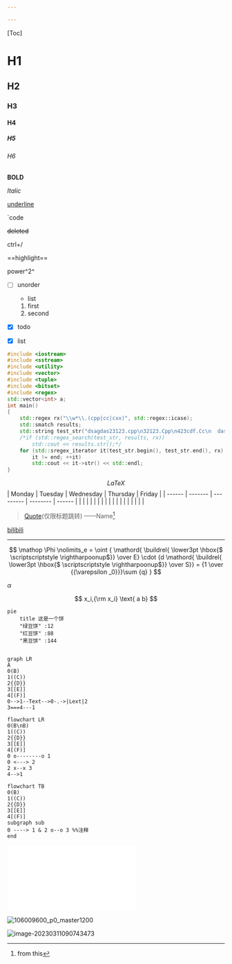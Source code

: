 ```yaml
---

---
```


[Toc]





# H1

## H2

### H3

#### H4

##### H5

###### H6

**BOLD**

*Italic*

<u>underline</u>

`code

~~deleted~~

ctrl+/

==highlight==

power^2^



- [ ] unorder

  - list

  1. first
  2. second

- [x] todo
- [x] list

```c++
#include <iostream>
#include <sstream>
#include <utility>
#include <vector>
#include <tuple>
#include <bitset>
#include <regex>
std::vector<int> a;
int main()
{
	std::regex rx("\\w*\\.(cpp|cc|cxx)", std::regex::icase);
	std::smatch results;
	std::string test_str("dsagdas23123.cpp\n32123.Cpp\n423cdf.Cc\n	dasd.txt\n213asdf\nasd.ad");
	/*if (std::regex_search(test_str, results, rx))
		std::cout << results.str();*/
	for (std::sregex_iterator it(test_str.begin(), test_str.end(), rx), end;
		it != end; ++it)
		std::cout << it->str() << std::endl;
}
```


$$
LaTeX
$$
| Monday | Tuesday | Wednesday | Thursday | Friday |
| ------ | ------- | --------- | -------- | ------ |
|        |         |           |          |        |
|        |         |           |          |        |
|        |         |           |          |        |

> [Quote](#H3)(仅限标题跳转)		——Name[^1]

[bilibili](bilibili.com)

<!--注释-->

----



[^1]:from this

$$
\mathop \Phi \nolimits_e = \oint { \mathord{ \buildrel{ \lower3pt \hbox{$ \scriptscriptstyle \rightharpoonup$}} \over E} \cdot {d \mathord{ \buildrel{ \lower3pt \hbox{$ \scriptscriptstyle \rightharpoonup$}} \over S}}  = {1 \over {{\varepsilon _0}}}\sum {q} }
$$



$\alpha$

$$
x_i,{\rm x_i}
\text{ a b}
$$



```mermaid
pie
	title 这是一个饼
	"绿豆饼" :12
	"红豆饼" :88
	"黑豆饼" :144
	
```

```mermaid
graph LR
A
0(B)
1((C))
2{{D}}
3[[E]]
4[(F)]
0-->1--Text-->0-.->|Lext|2
3===4---1
```

```mermaid
flowchart LR
0(B\nB)
1((C))
2{{D}}
3[[E]]
4[(F)]
0 o--------o 1
0 <---> 2
2 x--x 3
4-->1
```

```mermaid
flowchart TB
0(B)
1((C))
2{{D}}
3[[E]]
4[(F)]
subgraph sub
0 ----> 1 & 2 o--o 3 %%注释
end
```

<iframe src="//player.bilibili.com/player.html?aid=31289365&bvid=BV1iW411d7hd&cid=54672422&page=1" scrolling="no" border="0" frameborder="no" framespacing="0" allowfullscreen="true"> </iframe>

![106009600_p0_master1200](https://raw.githubusercontent.com/Limpol-Rao/image_host/main/img/202303110906138.jpg)

![image-20230311090743473](https://raw.githubusercontent.com/Limpol-Rao/image_host/main/img/202303110908535.png)
